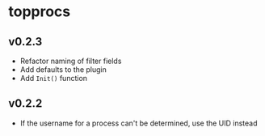 # topprocs

## v0.2.3
- Refactor naming of filter fields
- Add defaults to the plugin
- Add `Init()` function

## v0.2.2
- If the username for a process can't be determined, use the UID instead
